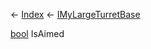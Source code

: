 ← [Index](Api-Index) ← [IMyLargeTurretBase](Sandbox.ModAPI.Ingame.IMyLargeTurretBase)

[bool](System.Boolean) IsAimed
